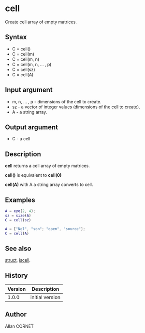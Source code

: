 # cell

Create cell array of empty matrices.

## Syntax

- C = cell()
- C = cell(m)
- C = cell(m, n)
- C = cell(m, n, ... , p)
- C = cell(sz)
- C = cell(A)

## Input argument

- m, n, ... , p - dimensions of the cell to create.
- sz - a vector of integer values (dimensions of the cell to create).
- A - a string array.

## Output argument

- C - a cell

## Description

  <p><b>cell</b> returns a cell array of empty matrices.</p>
  <p><b>cell()</b> is equivalent to <b>cell(0)</b></p>
  <p><b>cell(A)</b> with A a string array converts to cell.</p>

## Examples

```matlab
A = eye(2, 4);
sz = size(A)
C = cell(sz)
```

```matlab
A = ["Nel", "son"; "open", "source"];
C = cell(A)
```

## See also

[struct](struct.md), [iscell](../types/iscell.md).

## History

| Version | Description     |
| ------- | --------------- |
| 1.0.0   | initial version |

## Author

Allan CORNET
